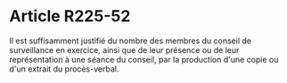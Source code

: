 # Article R225-52

Il est suffisamment justifié du nombre des membres du conseil de surveillance en exercice, ainsi que de leur présence ou de leur représentation à une séance du conseil, par la production d'une copie ou d'un extrait du procès-verbal.